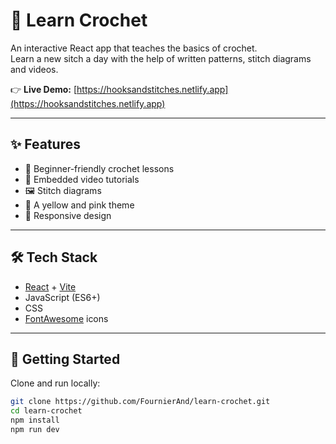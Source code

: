# 🧶 Learn Crochet  

An interactive React app that teaches the basics of crochet.  
Learn a new sitch a day with the help of written patterns, stitch diagrams and videos.  

👉 **Live Demo:** [https://hooksandstitches.netlify.app](https://hooksandstitches.netlify.app)  

---

## ✨ Features
- 📖 Beginner-friendly crochet lessons  
- 🎥 Embedded video tutorials  
- 🖼️ Stitch diagrams
- 🎨 A yellow and pink theme
- 📱 Responsive design

---

## 🛠️ Tech Stack
- [React](https://react.dev/) + [Vite](https://vitejs.dev/)  
- JavaScript (ES6+)
- CSS
- [FontAwesome](https://fontawesome.com/) icons  

---

## 🚀 Getting Started
Clone and run locally:  

```bash
git clone https://github.com/FournierAnd/learn-crochet.git
cd learn-crochet
npm install
npm run dev
